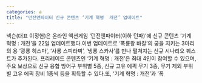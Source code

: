```yaml
---
categories: a
title: "던전앤파이터 신규 콘텐츠 ‘기계 혁명  개전’ 업데이트"
---
```

넥슨(대표 이정헌)은 온라인 액션게임 ‘던전앤파이터(이하 던파)’에 신규 콘텐츠 ‘기계 혁명 : 개전’을 22일 업데이트했다.이번 업데이트로 ‘폭룡왕 바칼’의 궁을 지키는 3마리의 용 ‘광룡 히스마’, ‘사룡 스피라찌’, ‘냉룡 스카사’를 만나 펼쳐지는 신규 시나리오 퀘스트가 추가된다. 프리레이드 콘텐츠인 ‘기계 혁명 : 개전’은 최대 4인이 참여할 수 있으며, 주요 보상으로 신규 융합 방어구 부위별 5종, 신규 고유 에픽 무기 3종, 무기 제외 부위별 고유 에픽 장비 1종씩 등을 획득할 수 있다.또, ‘기계 혁명 : 개전’과 ‘폭
